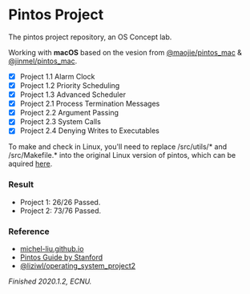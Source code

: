 # Pintos Project

The pintos project repository, an OS Concept lab.

Working with **macOS** based on the vesion from [@maojie/pintos_mac](https://github.com/maojie/pintos_mac) & [@jinmel/pintos_mac](https://github.com/jinmel/pintos_mac).

- [x] Project 1.1 Alarm Clock
- [x] Project 1.2 Priority Scheduling
- [x] Project 1.3 Advanced Scheduler
- [x] Project 2.1 Process Termination Messages
- [x] Project 2.2 Argument Passing
- [x] Project 2.3 System Calls
- [x] Project 2.4 Denying Writes to Executables

To make and check in Linux, you'll need to replace /src/utils/* and /src/Makefile.* into the original Linux version of pintos, which can be aquired [here](http://www.scs.stanford.edu/10wi-cs140/pintos/pintos.tar.gz).

### Result

- Project 1: 26/26 Passed.
- Project 2: 73/76 Passed.

### Reference
 - [michel-liu.github.io](https://michel-liu.github.io/2019/04/02/操作系统Pintos-实验一-thread全解/)
 - [Pintos Guide by Stanford](https://www.scs.stanford.edu/10wi-cs140/pintos/pintos_1.html)
- [@liziwl/operating_system_project2](https://github.com/liziwl/operating_system_project2)

*Finished 2020.1.2, ECNU.*